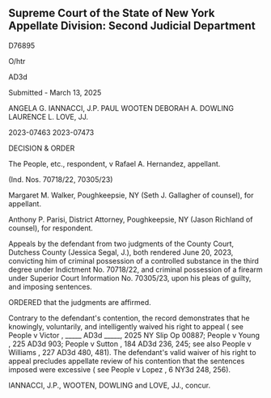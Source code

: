 ## Supreme Court of the State of New York Appellate Division: Second Judicial Department

D76895

O/htr

AD3d

Submitted - March 13, 2025

ANGELA G. IANNACCI, J.P. PAUL WOOTEN DEBORAH A. DOWLING LAURENCE L. LOVE, JJ.

2023-07463 2023-07473

DECISION &amp; ORDER

The People, etc., respondent, v Rafael A. Hernandez, appellant.

(Ind. Nos. 70718/22, 70305/23)

Margaret M. Walker, Poughkeepsie, NY (Seth J. Gallagher of counsel), for appellant.

Anthony P. Parisi, District Attorney, Poughkeepsie, NY (Jason Richland of counsel), for respondent.

Appeals by the defendant from two judgments of the County Court, Dutchess County (Jessica  Segal,  J.),  both  rendered  June  20,  2023,  convicting  him  of  criminal  possession  of  a controlled substance in the third degree under Indictment No. 70718/22, and criminal possession of a firearm under Superior Court Information No. 70305/23, upon his pleas of guilty, and imposing sentences.

ORDERED that the judgments are affirmed.

Contrary to the defendant's contention, the record demonstrates that he knowingly, voluntarily, and intelligently waived his right to appeal ( see People v Victor , \_\_\_\_\_ AD3d \_\_\_\_\_, 2025 NY Slip Op 00887; People v Young , 225 AD3d 903; People v Sutton , 184 AD3d 236, 245; see also People v Williams , 227 AD3d 480, 481).  The defendant's valid waiver of his right to appeal precludes appellate review of his contention that the sentences imposed were excessive ( see People v Lopez , 6 NY3d 248, 256).

IANNACCI, J.P., WOOTEN, DOWLING and LOVE, JJ., concur.

<!-- image -->